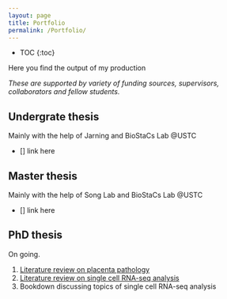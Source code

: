 ```yaml
---
layout: page
title: Portfolio
permalink: /Portfolio/
---
```


* TOC
{:toc}

Here you find the output of my production

*These are supported by variety of funding sources, supervisors, collaborators and fellow students.*

## Undergrate thesis

Mainly with the help of Jarning and BioStaCs Lab @USTC

* [] link here

## Master thesis

Mainly with the help of Song Lab and BioStaCs Lab @USTC

* [] link here

## PhD thesis

On going.

1. [Literature review on placenta pathology](pdfs/halftime%20report-HongJiang.pdf)
2. [Literature review on single cell RNA-seq analysis](pdfs/snRNAseqPrinciple-HongJiang.pdf)
3. Bookdown discussing topics of single cell RNA-seq analysis
